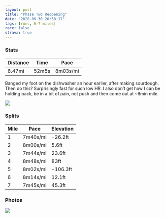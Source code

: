 ```yaml
---
layout: post
title: "Phase Two Reopening"
date: "2020-06-30 20:58:17"
tags: [runs, 6-7 miles]
race: false
strava: true
---
```


### Stats

| Distance | Time | Pace |
|----------|------|------|
|6.47mi|52m5s|8m03s/mi|

Banged my foot on the dishwasher an hour earlier, after making sourdough. Then do this? Surprisingly fast for such low HR. I also don’t get how I can be holding back, be in a bit of pain, not push and then come out at ~8min mile.

<img src='https://maps.googleapis.com/maps/api/staticmap?maptype=roadmap&path=enc:ibwwFvfsbMHWVe@p@_ACCVBJIFF\G\HbAr@^FLLVj@NJCFZLR?^\PDd@hAhBTX^BNFDCRTJLVlAJhA\NGFFC\RJZ\l@Pf@D\E\B\FPHJRNBNLHRBXVb@n@^NVNFP\Z@h@l@f@RNPRJt@Bh@NBRBFbA^XpA\Vl@Pf@d@FHAL^n@hBDVGPFNPD^NXZT\Jn@x@dAh@Zd@fBp@t@z@p@ZV^`Ad@PTb@JTVRBVPT\NJn@r@T`@`@^t@RXEp@h@THZ\vATlAn@h@JRW^S`@^z@^NRb@ApAFZOf@\f@LtBMTLj@Af@Jn@c@`@KNMLEPDVK\SR]TMRCHRP?NJlBQ`@ORSXOh@Dr@QPB\W?LhAYj@_@L@^SPAl@_@d@Kz@i@Z@dA{@?LHA|@WDB`Am@`Bg@^UDBFALSnBaA`@a@zHkPTSASDMS_@?Ut@@G[KIPOd@s@NoDJ_@NURs@x@kAf@PP?r@{@P_@Re@Aa@EOD?ACHKLc@NQZcA@[NKd@w@Zy@Fa@^w@BSTa@Pw@Bo@Pc@VeAXGbA@vAKXR^Hn@BlCb@b@H`A^lDb@nAj@jCZjFhBhAl@|@Hd@LbFxBb@Zv@RvAh@VX?F~@X`@\LB^g@h@KBOJQl@]`Ay@t@c@NS`@Sd@A`@Wb@_@hAkBb@Ub@c@bAg@|@Ur@_@xCmCnAm@d@O\UJWLM|Bo@RSLA|As@r@m@N]^a@x@k@bAe@fAu@lAc@vBcAjAs@XWdAShA]xDyA|A_@lBYLOj@Q~@k@LAv@i@VCdAa@T?fA_@l@k@j@Yx@]j@A`@e@JYb@Wn@LFJC?CNGCCQMOb@Y`@yA`@aCEYBMG{@Te@Lw@@aAOi@BcACG?q@I]FeA@iCFa@AkBJiBJKXC^HZElBNJe@Be@X}@Ju@BgBJy@QsBAsAJeBNaALg@ToB?e@F{@Ie@CyB@y@PiBKUDcAMuB?o@BsBDWE[N_A?s@Dk@CSIEIs@Fe@BoAHa@@u@PwCD_BGaA@e@@]FQhCe@hAEhAWp@Ff@MdAIx@Sh@WfCMj@]n@ElAWbC?`@GrB@nCc@nBQx@YrAO@Ga@Eg@Tk@BIJ&key=AIzaSyC1MId7bFpkLXNAaYhBSTb8jLyiSqzbDtM&size=800x800&markers=color:yellow|label:S|40.75573,-73.99548&markers=color:green|label:F|40.690410000000064,-73.96624000000004'>

### Splits

| Mile | Pace | Elevation |
|------|------|-----------|
|1|7m40s/mi|-26.2ft|
|2|8m00s/mi|5.6ft|
|3|7m44s/mi|23.6ft|
|4|8m48s/mi|83ft|
|5|8m02s/mi|-106.3ft|
|6|8m14s/mi|12.1ft|
|7|7m45s/mi|45.3ft|

### Photos
<img src='https://dgtzuqphqg23d.cloudfront.net/ZdBjWJyMnMYAa700i0kaqtgSTe78d5lcVc6I8ccRg3I-576x768.jpg'>
